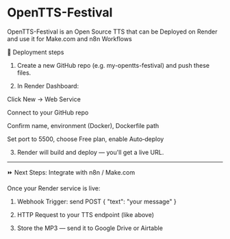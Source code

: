 # OpenTTS-Festival
OpenTTS-Festival is an Open Source TTS that can be Deployed on Render and use it for Make.com and n8n Workflows

📝 Deployment steps

1. Create a new GitHub repo (e.g. my-opentts-festival) and push these files.


2. In Render Dashboard:

Click New → Web Service

Connect to your GitHub repo

Confirm name, environment (Docker), Dockerfile path

Set port to 5500, choose Free plan, enable Auto‑deploy



3. Render will build and deploy — you'll get a live URL.




---

⏩ Next Steps: Integrate with n8n / Make.com

Once your Render service is live:

1. Webhook Trigger: send POST { "text": "your message" }


2. HTTP Request to your TTS endpoint (like above)


3. Store the MP3 — send it to Google Drive or Airtable
